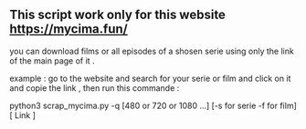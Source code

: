 ## This script work only for this website https://mycima.fun/
you can download films or all episodes of a shosen serie using only the link of the main page of it .

example : go to the website and search for your serie or film and click on it and copie the link , then run this commande :

python3 scrap_mycima.py -q [480 or 720 or 1080 ...] [-s for serie -f for film] [ Link ]
